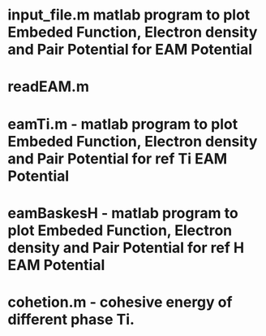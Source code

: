 # input_file.m matlab program to plot Embeded Function, Electron density and  Pair Potential for EAM Potential

# readEAM.m

# eamTi.m - matlab program to plot Embeded Function, Electron density and  Pair Potential for ref Ti EAM Potential

# eamBaskesH - matlab program to plot Embeded Function, Electron density and  Pair Potential for ref H EAM Potential

# cohetion.m - cohesive energy of different phase Ti.

